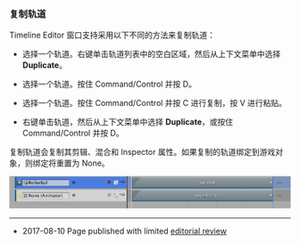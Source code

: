 ### 复制轨道

Timeline Editor 窗口支持采用以下不同的方法来复制轨道：

* 选择一个轨道。右键单击轨道列表中的空白区域，然后从上下文菜单中选择 __Duplicate__。

* 选择一个轨道。按住 Command/Control 并按 D。

* 选择一个轨道。按住 Command/Control 并按 C 进行复制，按 V 进行粘贴。

* 右键单击轨道，然后从上下文菜单中选择 __Duplicate__，或按住 Command/Control 并按 D。

复制轨道会复制其剪辑、混合和 Inspector 属性。如果复制的轨道绑定到游戏对象，则绑定将重置为 None。

![复制轨道的轨道绑定重置为 None](../uploads/Main/timeline_track_duplicate.png)

---
* <span class="page-edit">2017-08-10  Page published with limited [editorial review](DocumentationEditorialReview.html)
</span>
